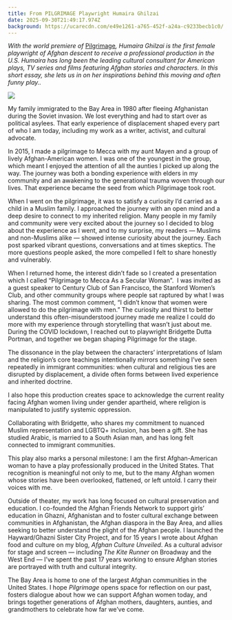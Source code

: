 ```yaml
---
title: From PILGRIMAGE Playwright Humaira Ghilzai
date: 2025-09-30T21:49:17.974Z
background: https://ucarecdn.com/e49e1261-a765-452f-a24a-c9233becb1c0/
---
```

*With the world premiere of* [Pilgrimage](https://www.goldenthread.org/productions/pilgrimage)*, Humaira Ghilzai is the first female playwright of Afghan descent to receive a professional production in the U.S. Humaira has long been the leading cultural consultant for American plays, TV series and films featuring Afghan stories and characters. In this short essay, she lets us in on her inspirations behind this moving and often funny play..*

![](https://ucarecdn.com/c0907567-00f5-4166-8ebf-f070b70b6c4b/)

My family immigrated to the Bay Area in 1980 after fleeing Afghanistan during the Soviet invasion. We lost everything and had to start over as political asylees. That early experience of displacement shaped every part of who I am today, including my work as a writer, activist, and cultural advocate.

In 2015, I made a pilgrimage to Mecca with my aunt Mayen and a group of lively Afghan-American women. I was one of the youngest in the group, which meant I enjoyed the attention of all the aunties I picked up along the way. The journey was both a bonding experience with elders in my community and an awakening to the generational trauma woven through our lives. That experience became the seed from which Pilgrimage took root.

When I went on the pilgrimage, it was to satisfy a curiosity I’d carried as a child in a Muslim family. I approached the journey with an open mind and a deep desire to connect to my inherited religion. Many people in my family and community were very excited about the journey so I decided to blog about the experience as I went, and to my surprise, my readers — Muslims and non-Muslims alike — showed intense curiosity about the journey. Each post sparked vibrant questions, conversations and at times skeptics. The more questions people asked, the more compelled I felt to share honestly and vulnerably.

When I returned home, the interest didn’t fade so I created a presentation which I called “Pilgrimage to Mecca As a Secular Woman”.  I was invited as a guest speaker to Century Club of San Francisco, the Stanford Women’s Club, and other community groups where people sat raptured by what I was sharing. The most common comment, “I didn’t know that women were allowed to do the pilgrimage with men.” The curiosity and thirst to better understand this often-misunderstood journey made me realize I could do more with my experience through storytelling that wasn’t just about me. During the COVID lockdown, I reached out to playwright Bridgette Dutta Portman, and together we began shaping Pilgrimage for the stage.

The dissonance in the play between the characters’ interpretations of Islam and the religion’s core teachings intentionally mirrors something I’ve seen repeatedly in immigrant communities: when cultural and religious ties are disrupted by displacement, a divide often forms between lived experience and inherited doctrine.

I also hope this production creates space to acknowledge the current reality facing Afghan women living under gender apartheid, where religion is manipulated to justify systemic oppression.

Collaborating with Bridgette, who shares my commitment to nuanced Muslim representation and LGBTQ+ inclusion, has been a gift. She has studied Arabic, is married to a South Asian man, and has long felt connected to immigrant communities. 

This play also marks a personal milestone: I am the first Afghan-American woman to have a play professionally produced in the United States. That recognition is meaningful not only to me, but to the many Afghan women whose stories have been overlooked, flattened, or left untold. I carry their voices with me.

Outside of theater, my work has long focused on cultural preservation and education. I co-founded the Afghan Friends Network to support girls’ education in Ghazni, Afghanistan and to foster cultural exchange between communities in Afghanistan, the Afghan diaspora in the Bay Area, and allies seeking to better understand the plight of the Afghan people. I launched the Hayward/Ghazni Sister City Project, and for 15 years I wrote about Afghan food and culture on my blog, *Afghan Culture Unveiled*. As a cultural advisor for stage and screen — including *The Kite Runner* on Broadway and the West End — I’ve spent the past 17 years working to ensure Afghan stories are portrayed with truth and cultural integrity.

The Bay Area is home to one of the largest Afghan communities in the United States. I hope *Pilgrimage* opens space for reflection on our past, fosters dialogue about how we can support Afghan women today, and brings together generations of Afghan mothers, daughters, aunties, and grandmothers to celebrate how far we’ve come.